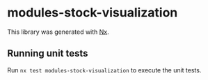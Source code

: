 # modules-stock-visualization

This library was generated with [Nx](https://nx.dev).

## Running unit tests

Run `nx test modules-stock-visualization` to execute the unit tests.
